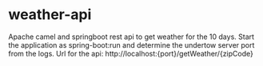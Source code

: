 # weather-api
Apache camel and springboot rest api to get weather for the 10 days.
Start the application as spring-boot:run and determine the undertow server port from the logs. 
Url for the api: http://localhost:{port}/getWeather/{zipCode}
